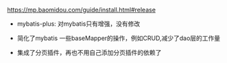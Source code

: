 https://mp.baomidou.com/guide/install.html#release

- mybatis-plus: 对mybatis只有增强，没有修改

- 简化了mybatis 一些baseMapper的操作，例如CRUD,减少了dao层的工作量

- 集成了分页插件，再也不用自己添加分页插件的依赖了

